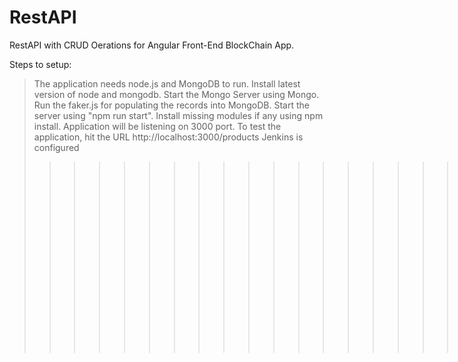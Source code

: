 # RestAPI
RestAPI with CRUD Oerations for Angular Front-End BlockChain App.


Steps to setup:

> The application needs node.js and MongoDB to run. Install latest version of node and mongodb.
> Start the Mongo Server using Mongo.
> Run the faker.js for populating the records into MongoDB.
> Start the server using "npm run start".
> Install missing modules if any using npm install.
> Application will be listening on 3000 port.
> To test the application, hit the URL http://localhost:3000/products
> Jenkins is configured
>>>>>>>>>>>>>>>>>>>>>>>>>>>>>>>>>>>>>>>>>>>>>>>>>>>><<<<<<<<<<<<<<<<<<

